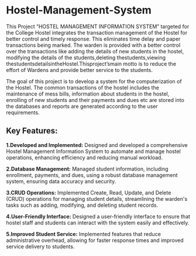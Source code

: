 # Hostel-Management-System
This Project “HOSTEL MANAGEMENT INFORMATION SYSTEM” targeted for the College Hostel
integrates the transaction management of the Hostel for better control and timely response. This
eliminates time delay and paper transactions being marked. The warden is provided with a better
control over the transactions like adding the details of new students in the hostel, modifying the
details of the students,deleting thestudents,viewing thestudentsdetailsintheHostel.Thisproject’smain motto
is to reduce the effort of Wardens and provide better service to the students.

The goal of this project is to develop a system for the computerization of the Hostel. The common
transactions of the hostel includes the maintenance of mess bills, information about students in the
hostel, enrolling of new students and their payments and dues etc are stored into the databases and
reports are generated according to the user requirements.

## Key Features:
**1.Developed and Implemented:** Designed and developed a comprehensive Hostel Management Information System to automate and manage hostel operations, enhancing efficiency and reducing manual workload.

**2.Database Management:** Managed student information, including enrollment, payments, and dues, using a robust database management system, ensuring data accuracy and security.

**3.CRUD Operations:** Implemented Create, Read, Update, and Delete (CRUD) operations for managing student details, streamlining the warden's tasks such as adding, modifying, and deleting student records.

**4.User-Friendly Interface:** Designed a user-friendly interface to ensure that hostel staff and students can interact with the system easily and effectively.

**5.Improved Student Service:** Implemented features that reduce administrative overhead, allowing for faster response times and improved service delivery to students.
